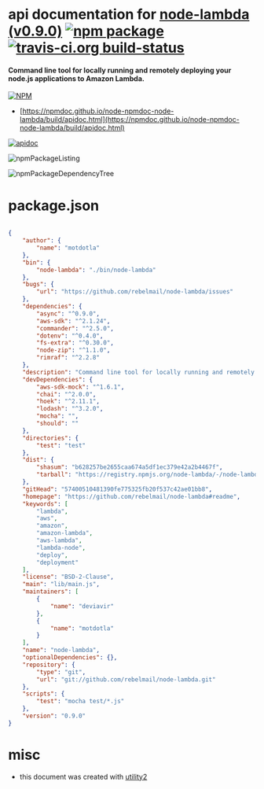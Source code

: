 # api documentation for  [node-lambda (v0.9.0)](https://github.com/rebelmail/node-lambda#readme)  [![npm package](https://img.shields.io/npm/v/npmdoc-node-lambda.svg?style=flat-square)](https://www.npmjs.org/package/npmdoc-node-lambda) [![travis-ci.org build-status](https://api.travis-ci.org/npmdoc/node-npmdoc-node-lambda.svg)](https://travis-ci.org/npmdoc/node-npmdoc-node-lambda)
#### Command line tool for locally running and remotely deploying your node.js applications to Amazon Lambda.

[![NPM](https://nodei.co/npm/node-lambda.png?downloads=true&downloadRank=true&stars=true)](https://www.npmjs.com/package/node-lambda)

- [https://npmdoc.github.io/node-npmdoc-node-lambda/build/apidoc.html](https://npmdoc.github.io/node-npmdoc-node-lambda/build/apidoc.html)

[![apidoc](https://npmdoc.github.io/node-npmdoc-node-lambda/build/screenCapture.buildCi.browser.%252Ftmp%252Fbuild%252Fapidoc.html.png)](https://npmdoc.github.io/node-npmdoc-node-lambda/build/apidoc.html)

![npmPackageListing](https://npmdoc.github.io/node-npmdoc-node-lambda/build/screenCapture.npmPackageListing.svg)

![npmPackageDependencyTree](https://npmdoc.github.io/node-npmdoc-node-lambda/build/screenCapture.npmPackageDependencyTree.svg)



# package.json

```json

{
    "author": {
        "name": "motdotla"
    },
    "bin": {
        "node-lambda": "./bin/node-lambda"
    },
    "bugs": {
        "url": "https://github.com/rebelmail/node-lambda/issues"
    },
    "dependencies": {
        "async": "^0.9.0",
        "aws-sdk": "^2.1.24",
        "commander": "^2.5.0",
        "dotenv": "^0.4.0",
        "fs-extra": "^0.30.0",
        "node-zip": "^1.1.0",
        "rimraf": "^2.2.8"
    },
    "description": "Command line tool for locally running and remotely deploying your node.js applications to Amazon Lambda.",
    "devDependencies": {
        "aws-sdk-mock": "^1.6.1",
        "chai": "^2.0.0",
        "hoek": "^2.11.1",
        "lodash": "^3.2.0",
        "mocha": "",
        "should": ""
    },
    "directories": {
        "test": "test"
    },
    "dist": {
        "shasum": "b628257be2655caa674a5df1ec379e42a2b4467f",
        "tarball": "https://registry.npmjs.org/node-lambda/-/node-lambda-0.9.0.tgz"
    },
    "gitHead": "57400510481390fe775325fb20f537c42ae01bb8",
    "homepage": "https://github.com/rebelmail/node-lambda#readme",
    "keywords": [
        "lambda",
        "aws",
        "amazon",
        "amazon-lambda",
        "aws-lambda",
        "lambda-node",
        "deploy",
        "deployment"
    ],
    "license": "BSD-2-Clause",
    "main": "lib/main.js",
    "maintainers": [
        {
            "name": "deviavir"
        },
        {
            "name": "motdotla"
        }
    ],
    "name": "node-lambda",
    "optionalDependencies": {},
    "repository": {
        "type": "git",
        "url": "git://github.com/rebelmail/node-lambda.git"
    },
    "scripts": {
        "test": "mocha test/*.js"
    },
    "version": "0.9.0"
}
```



# misc
- this document was created with [utility2](https://github.com/kaizhu256/node-utility2)
